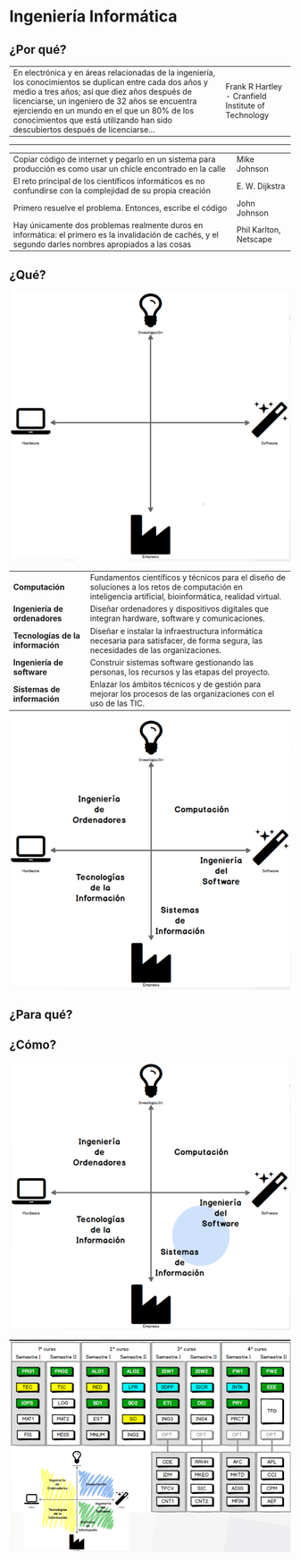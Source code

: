 # Ingeniería Informática

## ¿Por qué?

|||
|-|-|
En electrónica y en áreas relacionadas de la ingeniería, los conocimientos se duplican entre cada dos años y medio a tres años; así que diez años después de licenciarse, un ingeniero de 32 años se encuentra ejerciendo en un mundo en el que un 80% de los conocimientos que está utilizando han sido descubiertos después de licenciarse…|Frank R Hartley - Cranfield Institute of Technology

---

|||
|-|-|
Copiar código de internet y pegarlo en un sistema para producción es como usar un chicle encontrado en la calle|Mike Johnson
El reto principal de los científicos informáticos es no confundirse con la complejidad de su propia creación|E. W. Dijkstra
Primero resuelve el problema. Entonces, escribe el código|John Johnson
Hay únicamente dos problemas realmente duros en informática: el primero es la invalidación de cachés, y el segundo darles nombres apropiados a las cosas|Phil Karlton, Netscape

## ¿Qué?

<div align=center>

![](/HwSw001.png)

|||
|-|-|
|**Computación**|Fundamentos científicos y técnicos para el diseño de soluciones a los retos de computación en inteligencia artificial, bioinformática, realidad virtual.|
|**Ingeniería de ordenadores**|Diseñar ordenadores y dispositivos digitales que integran hardware, software y comunicaciones.|
|**Tecnologías de la información**|Diseñar e instalar la infraestructura informática necesaria para satisfacer, de forma segura, las necesidades de las organizaciones.|
|**Ingeniería de software**|Construir sistemas software gestionando las personas, los recursos y las etapas del proyecto.|
|**Sistemas de información**|Enlazar los ámbitos técnicos y de gestión para mejorar los procesos de las organizaciones con el uso de las TIC.|

![](/HwSw001b.png)

</div>

## ¿Para qué?

## ¿Cómo?

<div align=center>

![](/HwSw002.png)



![](/PdE.png)

</div>
